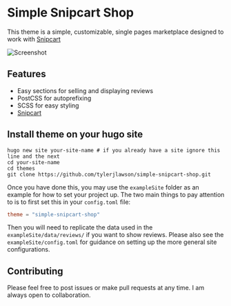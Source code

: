 # Simple Snipcart Shop

This theme is a simple, customizable, single pages marketplace designed to work with [Snipcart](https://snipcart.com)

![Screenshot](https://raw.githubusercontent.com/tylerjlawson/simple-snipcart-shop/master/images/screenshot.png)

## Features

- Easy sections for selling and displaying reviews
- PostCSS for autoprefixing
- SCSS for easy styling
- [Snipcart](https://snipcart.com)

## Install theme on your hugo site

```
hugo new site your-site-name # if you already have a site ignore this line and the next
cd your-site-name
cd themes
git clone https://github.com/tylerjlawson/simple-snipcart-shop.git
```

Once you have done this, you may use the `exampleSite` folder as an example for how to set your project up. The two main things to pay attention to is to first set this in your `config.toml` file:

```toml
theme = "simple-snipcart-shop"
```

Then you will need to replicate the data used in the `exampleSite/data/reviews/` if you want to show reviews. Please also see the `exampleSite/config.toml` for guidance on setting up the more general site configurations.

## Contributing

Please feel free to post issues or make pull requests at any time. I am always open to collaboration.
